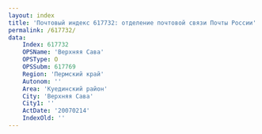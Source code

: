 ```yaml
---
layout: index
title: 'Почтовый индекс 617732: отделение почтовой связи Почты России'
permalink: /617732/
data:
    Index: 617732
    OPSName: 'Верхняя Сава'
    OPSType: О
    OPSSubm: 617769
    Region: 'Пермский край'
    Autonom: ''
    Area: 'Куединский район'
    City: 'Верхняя Сава'
    City1: ''
    ActDate: '20070214'
    IndexOld: ''
---
```

